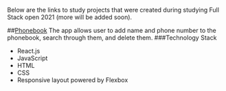 
Below are the links to study projects that were created during studying Full Stack open 2021 (more will be added soon).

##[Phonebook](https://github.com/avreally/fullstack-open-2021/tree/main/part2/phonebook)
The app allows user to add name and phone number to the phonebook, search through them, and delete them.
###Technology Stack

- React.js
- JavaScript 
- HTML 
- CSS 
- Responsive layout powered by Flexbox
